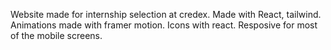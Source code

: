 Website made for internship selection at credex.
Made with React, tailwind.
Animations made with framer motion.
Icons with react.
Resposive for most of the mobile screens.

